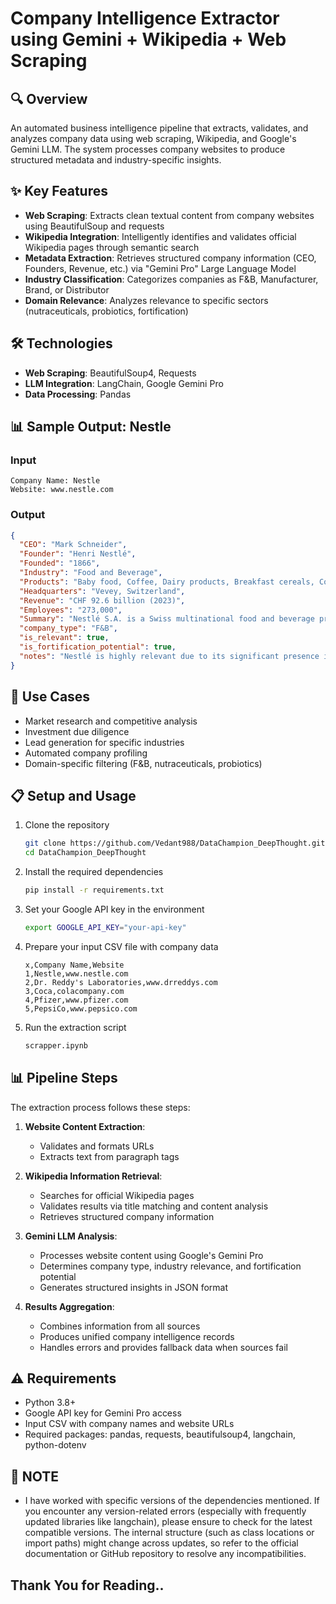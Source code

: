 # Company Intelligence Extractor using Gemini + Wikipedia + Web Scraping

## 🔍 Overview
An automated business intelligence pipeline that extracts, validates, and analyzes company data using web scraping, Wikipedia, and Google's Gemini LLM. The system processes company websites to produce structured metadata and industry-specific insights.

## ✨ Key Features
- **Web Scraping**: Extracts clean textual content from company websites using BeautifulSoup and requests
- **Wikipedia Integration**: Intelligently identifies and validates official Wikipedia pages through semantic search
- **Metadata Extraction**: Retrieves structured company information (CEO, Founders, Revenue, etc.) via "Gemini Pro" Large Language Model
- **Industry Classification**: Categorizes companies as F&B, Manufacturer, Brand, or Distributor
- **Domain Relevance**: Analyzes relevance to specific sectors (nutraceuticals, probiotics, fortification)

## 🛠️ Technologies
- **Web Scraping**: BeautifulSoup4, Requests
- **LLM Integration**: LangChain, Google Gemini Pro
- **Data Processing**: Pandas

## 📊 Sample Output: Nestle

### Input
```
Company Name: Nestle
Website: www.nestle.com
```

### Output
```json
{
  "CEO": "Mark Schneider",
  "Founder": "Henri Nestlé",
  "Founded": "1866",
  "Industry": "Food and Beverage",
  "Products": "Baby food, Coffee, Dairy products, Breakfast cereals, Confectionery, Bottled water, Ice cream",
  "Headquarters": "Vevey, Switzerland",
  "Revenue": "CHF 92.6 billion (2023)",
  "Employees": "273,000",
  "Summary": "Nestlé S.A. is a Swiss multinational food and beverage processing conglomerate headquartered in Vevey, Switzerland. It is the largest food company in the world, measured by revenue and other metrics. Nestlé produces various products including baby food, medical food, bottled water, breakfast cereals, coffee, confectionery, dairy products, ice cream, and pet foods.",
  "company_type": "F&B",
  "is_relevant": true,
  "is_fortification_potential": true,
  "notes": "Nestlé is highly relevant due to its significant presence in nutrition, health science, and fortified food products. The company has an extensive history of food fortification across multiple product lines, especially in developing markets."
}
```

## 🚀 Use Cases
- Market research and competitive analysis
- Investment due diligence
- Lead generation for specific industries
- Automated company profiling
- Domain-specific filtering (F&B, nutraceuticals, probiotics)

## 📋 Setup and Usage
1. Clone the repository
   ```bash
   git clone https://github.com/Vedant988/DataChampion_DeepThought.git
   cd DataChampion_DeepThought
   ```
   
2. Install the required dependencies
   ```bash
   pip install -r requirements.txt
   ```
   
3. Set your Google API key in the environment
   ```bash
   export GOOGLE_API_KEY="your-api-key"
   ```
   
4. Prepare your input CSV file with company data
   ```csv
   x,Company Name,Website
   1,Nestle,www.nestle.com
   2,Dr. Reddy's Laboratories,www.drreddys.com
   3,Coca,colacompany.com
   4,Pfizer,www.pfizer.com
   5,PepsiCo,www.pepsico.com
   ```
   
5. Run the extraction script
   ```bash
   scrapper.ipynb
   ```

## 📊 Pipeline Steps
The extraction process follows these steps:

1. **Website Content Extraction**:
   - Validates and formats URLs
   - Extracts text from paragraph tags

2. **Wikipedia Information Retrieval**:
   - Searches for official Wikipedia pages
   - Validates results via title matching and content analysis
   - Retrieves structured company information

3. **Gemini LLM Analysis**:
   - Processes website content using Google's Gemini Pro
   - Determines company type, industry relevance, and fortification potential
   - Generates structured insights in JSON format

4. **Results Aggregation**:
   - Combines information from all sources
   - Produces unified company intelligence records
   - Handles errors and provides fallback data when sources fail

## ⚠️ Requirements
- Python 3.8+
- Google API key for Gemini Pro access
- Input CSV with company names and website URLs
- Required packages: pandas, requests, beautifulsoup4, langchain, python-dotenv

## 📌 NOTE
- I have worked with specific versions of the dependencies mentioned. If you encounter any version-related errors (especially with frequently updated libraries like langchain), please ensure to check for the latest compatible versions. The internal structure (such as class locations or import paths) might change across updates, so refer to the official documentation or GitHub repository to resolve any incompatibilities.

## Thank You for Reading..

